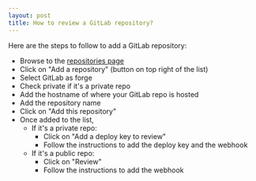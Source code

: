 ```yaml
---
layout: post
title: How to review a GitLab repository?
---
```


Here are the steps to follow to add a GitLab repository:

* Browse to the [repositories page](https://www.pullreview.com/settings/repositories)
* Click on "Add a repository" (button on top right of the list)
* Select GitLab as forge
* Check private if it's a private repo
* Add the hostname of where your GitLab repo is hosted
* Add the repository name
* Click on "Add this repository"
* Once added to the list,
  * If it's a private repo:
    * Click on "Add a deploy key to review"
    * Follow the instructions to add the deploy key and the webhook
  * If it's a public repo:
    * Click on "Review"
    * Follow the instructions to add the webhook
